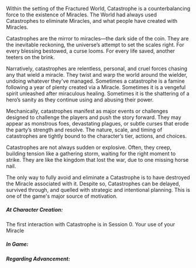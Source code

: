 Within the setting of the Fractured World, Catastrophe is a counterbalancing force to the existence of Miracles. The World had always used Catastrophes to eliminate Miracles, and what people have created with Miracles. 

Catastrophes are the mirror to miracles—the dark side of the coin. They are the inevitable reckoning, the universe’s attempt to set the scales right. For every blessing bestowed, a curse looms. For every life saved, another teeters on the brink.

Narratively, catastrophes are relentless, personal, and cruel forces chasing any that wield a miracle. They twist and warp the world around the wielder, undoing whatever they've managed. Sometimes a catastrophe is a famine following a year of plenty created via a Miracle. Sometimes it is a vengeful spirit unleashed after miraculous healing. Sometimes it is the shattering of a hero’s sanity as they continue using and abusing their power.

Mechanically, catastrophes manifest as major events or challenges designed to challenge the players and push the story forward. They may appear as monstrous foes, devastating plagues, or subtle curses that erode the party’s strength and resolve. The nature, scale, and timing of catastrophes are tightly bound to the character’s tier, actions, and choices.

Catastrophes are not always sudden or explosive. Often, they creep, building tension like a gathering storm, waiting for the right moment to strike. They are like the kingdom that lost the war, due to one missing horse nail. 

The only way to fully avoid and eliminate a Catastrophe is to have destroyed the Miracle associated with it. Despite so, Catastrophes can be delayed, survived through, and quelled with strategic and intentional planning. This is one of the game's major source of motivation. 
##### At Character Creation: 
The first interaction with Catastrophe is in Session 0. Your use of your Miracle 
##### In Game: 
##### Regarding Advancement: 